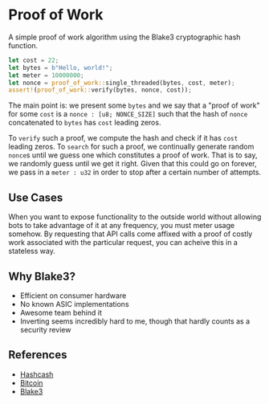 # Proof of Work

A simple proof of work algorithm using the Blake3 cryptographic hash function.

```rust
let cost = 22;
let bytes = b"Hello, world!";
let meter = 10000000;
let nonce = proof_of_work::single_threaded(bytes, cost, meter);
assert!(proof_of_work::verify(bytes, nonce, cost));
```

The main point is: we present some `bytes` and we say that a "proof of work"
for some `cost` is a `nonce : [u8; NONCE_SIZE]` such that the hash of `nonce`
concatenated to `bytes` has `cost` leading zeros.

To `verify` such a proof, we compute the hash and check if it has `cost` leading
zeros. To `search` for such a proof, we continually generate random `nonce`s until
we guess one which constitutes a proof of work. That is to say, we randomly
guess until we get it right. Given that this could go on forever, we pass in a
`meter : u32` in order to stop after a certain number of attempts.

## Use Cases

When you want to expose functionality to the outside world without allowing
bots to take advantage of it at any frequency, you must meter usage somehow. By
requesting that API calls come affixed with a proof of costly work associated with
the particular request, you can acheive this in a stateless way.

## Why Blake3?

- Efficient on consumer hardware
- No known ASIC implementations
- Awesome team behind it
- Inverting seems incredibly hard to me, though that hardly counts as a security review

## References

- [Hashcash](http://www.hashcash.org/)
- [Bitcoin](https://bitcoin.org/en/)
- [Blake3](https://github.com/BLAKE3-team/BLAKE3)
